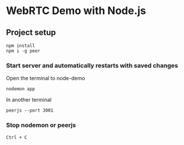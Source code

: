 # WebRTC Demo with Node.js

## Project setup
```
npm install
npm i -g peer
```

### Start server and automatically restarts with saved changes
Open the terminal to node-demo
```
nodemon app
```

In another terminal
```
peerjs --port 3001 
```

### Stop nodemon or peerjs
```
Ctrl + C
```